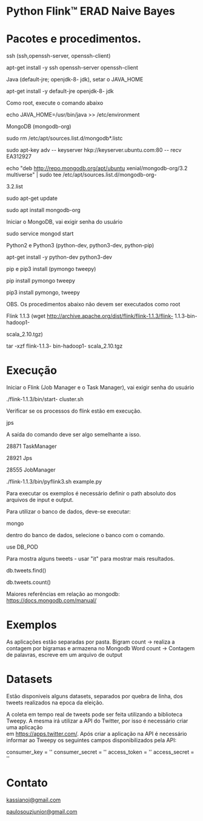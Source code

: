 Python Flink™ ERAD Naive Bayes
==============================

Pacotes e procedimentos.
========================

ssh (ssh,openssh-server, openssh-client)

apt-get install -y ssh openssh-server openssh-client

Java (default-jre; openjdk-8- jdk), setar o JAVA_HOME

apt-get install -y default-jre openjdk-8- jdk

Como root, execute o comando abaixo

echo JAVA_HOME=/usr/bin/java &gt;&gt; /etc/environment

MongoDB (mongodb-org)

sudo rm /etc/apt/sources.list.d/mongodb*.listc

sudo apt-key adv -- keyserver hkp://keyserver.ubuntu.com:80 -- recv EA312927

echo &quot;deb http://repo.mongodb.org/apt/ubuntu xenial/mongodb-org/3.2 multiverse&quot; | sudo tee /etc/apt/sources.list.d/mongodb-org-

3.2.list

sudo apt-get update

sudo apt install mongodb-org

Iniciar o MongoDB, vai exigir senha do usuário

sudo service mongod start

Python2 e Python3 (python-dev, python3-dev, python-pip)

apt-get install -y python-dev python3-dev

pip e pip3 install (pymongo tweepy)

pip install pymongo tweepy

pip3 install pymongo, tweepy

OBS. Os procedimentos abaixo não devem ser executados como root

Flink 1.1.3 (wget http://archive.apache.org/dist/flink/flink-1.1.3/flink- 1.1.3-bin- hadoop1-

scala_2.10.tgz)

tar -xzf flink-1.1.3- bin-hadoop1- scala_2.10.tgz

Execução
========

Iniciar o Flink (Job Manager e o Task Manager), vai exigir senha do usuário

./flink-1.1.3/bin/start- cluster.sh

Verificar se os processos do flink estão em execução.

jps

A saída do comando deve ser algo semelhante a isso.

28871 TaskManager

28921 Jps

28555 JobManager

./flink-1.1.3/bin/pyflink3.sh example.py

Para executar os exemplos é necessário definir o path absoluto dos arquivos de input e output.

Para utilizar o banco de dados, deve-se executar:

mongo

dentro do banco de dados, selecione o banco com o comando.

use DB_POD

Para mostra alguns tweets - usar &quot;it&quot; para mostrar mais resultados.

db.tweets.find()

db.tweets.count()

Maiores referências em relação ao mongodb: 
https://docs.mongodb.com/manual/

Exemplos
========

As aplicações estão separadas por pasta. 
Bigram count -> realiza a contagem por bigramas e armazena no Mongodb
Word count -> Contagem de palavras, escreve em um arquivo de output

Datasets
========

Estão disponiveis alguns datasets, separados por quebra de linha, dos tweets realizados na epoca da eleição.

A coleta em tempo real de tweets pode ser feita utilizando a biblioteca Tweepy. A mesma irá utilizar a API do Twitter, por isso é necessário criar uma aplicação   
em https://apps.twitter.com/. Após criar a aplicação na API é necessário informar ao Tweepy os seguintes campos disponibilizados pela API:

consumer_key = '' 
consumer_secret = '' 
access_token = ''
access_secret = ''

Contato
=======

kassianoj@gmail.com

paulosouzjunior@gmail.com
